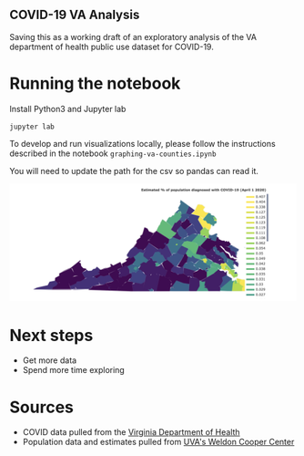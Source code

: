 ## COVID-19 VA Analysis
Saving this as a working draft of an exploratory analysis of the VA department 
of health public use dataset for COVID-19.

# Running the notebook
Install Python3 and Jupyter lab 

``` 
jupyter lab
```

To develop and run visualizations locally, please follow the instructions described in the notebook 
 `graphing-va-counties.ipynb`
 
You will need to update the path for the csv so pandas can read it.

![Graph screenshot](graph-screenshot.png)

# Next steps
* Get more data
* Spend more time exploring

# Sources
* COVID data pulled from the [Virginia Department of Health](http://www.vdh.virginia.gov/coronavirus/)
* Population data and estimates pulled from [UVA's Weldon Cooper Center](https://demographics.coopercenter.org/virginia-population-estimates/)  


